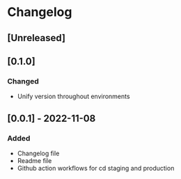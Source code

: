 # Changelog

## [Unreleased]

## [0.1.0]

### Changed

- Unify version throughout environments

## [0.0.1] - 2022-11-08

### Added

- Changelog file
- Readme file
- Github action workflows for cd staging and production
